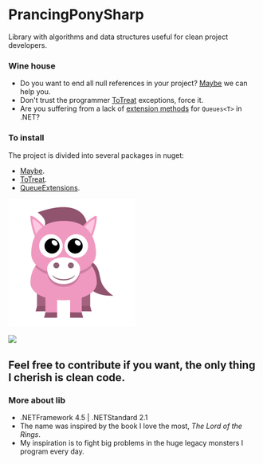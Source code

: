 # PrancingPonySharp
 Library with algorithms and data structures useful for clean project developers.
 
 ### Wine house
 * Do you want to end all null references in your project? [Maybe](PrancingPonySharp.Maybe/README.md) we can help you.
 * Don't trust the programmer [ToTreat](PrancingPonySharp.ToTreat/README.md) exceptions, force it.
 * Are you suffering from a lack of [extension methods](PrancingPonySharp.QueueExtensions/README.md) for `Queues<T>` in .NET?

### To install
The project is divided into several packages in nuget: 
* [Maybe](https://www.nuget.org/packages/PrancingPonySharp.Maybe).
* [ToTreat](https://www.nuget.org/packages/PrancingPonySharp.ToTreat).
* [QueueExtensions](https://www.nuget.org/packages/PrancingPonySharp.QueueExtensions).

![pony](PrancingPonySharp.Maybe/Images/pony-icon.png)

<a href="https://www.nuget.org/packages?q=PrancingPonySharp"> <img src="https://img.shields.io/badge/NuGet-004880?style=for-the-badge&logo=nuget&logoColor=white" /> </a> 
## Feel free to contribute if you want, the only thing I cherish is clean code.

### More about lib
* .NETFramework 4.5 | .NETStandard 2.1
* The name was inspired by the book I love the most, _The Lord of the Rings_.      
* My inspiration is to fight big problems in the huge legacy monsters I program every day.     
